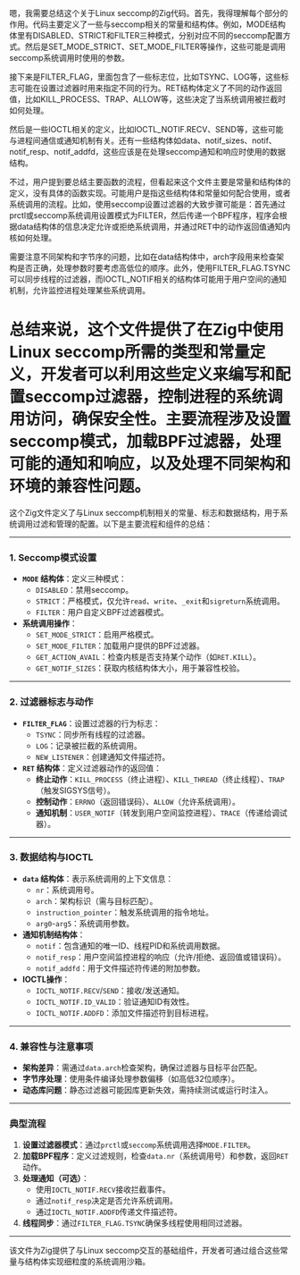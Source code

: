 嗯，我需要总结这个关于Linux seccomp的Zig代码。首先，我得理解每个部分的作用。代码主要定义了一些与seccomp相关的常量和结构体。例如，MODE结构体里有DISABLED、STRICT和FILTER三种模式，分别对应不同的seccomp配置方式。然后是SET_MODE_STRICT、SET_MODE_FILTER等操作，这些可能是调用seccomp系统调用时使用的参数。

接下来是FILTER_FLAG，里面包含了一些标志位，比如TSYNC、LOG等，这些标志可能在设置过滤器时用来指定不同的行为。RET结构体定义了不同的动作返回值，比如KILL_PROCESS、TRAP、ALLOW等，这些决定了当系统调用被拦截时如何处理。

然后是一些IOCTL相关的定义，比如IOCTL_NOTIF.RECV、SEND等，这些可能与进程间通信或通知机制有关。还有一些结构体如data、notif_sizes、notif、notif_resp、notif_addfd，这些应该是在处理seccomp通知和响应时使用的数据结构。

不过，用户提到要总结主要函数的流程，但看起来这个文件主要是常量和结构体的定义，没有具体的函数实现。可能用户是指这些结构体和常量如何配合使用，或者系统调用的流程。比如，使用seccomp设置过滤器的大致步骤可能是：首先通过prctl或seccomp系统调用设置模式为FILTER，然后传递一个BPF程序，程序会根据data结构体的信息决定允许或拒绝系统调用，并通过RET中的动作返回值通知内核如何处理。

需要注意不同架构和字节序的问题，比如在data结构体中，arch字段用来检查架构是否正确，处理参数时要考虑高低位的顺序。此外，使用FILTER_FLAG.TSYNC可以同步线程的过滤器，而IOCTL_NOTIF相关的结构体可能用于用户空间的通知机制，允许监控进程处理某些系统调用。

总结来说，这个文件提供了在Zig中使用Linux seccomp所需的类型和常量定义，开发者可以利用这些定义来编写和配置seccomp过滤器，控制进程的系统调用访问，确保安全性。主要流程涉及设置seccomp模式，加载BPF过滤器，处理可能的通知和响应，以及处理不同架构和环境的兼容性问题。
================================================
这个Zig文件定义了与Linux seccomp机制相关的常量、标志和数据结构，用于系统调用过滤和管理的配置。以下是主要流程和组件的总结：

---

### **1. Seccomp模式设置**
- **`MODE` 结构体**：定义三种模式：
  - `DISABLED`：禁用seccomp。
  - `STRICT`：严格模式，仅允许`read`、`write`、`_exit`和`sigreturn`系统调用。
  - `FILTER`：用户自定义BPF过滤器模式。
- **系统调用操作**：
  - `SET_MODE_STRICT`：启用严格模式。
  - `SET_MODE_FILTER`：加载用户提供的BPF过滤器。
  - `GET_ACTION_AVAIL`：检查内核是否支持某个动作（如`RET.KILL`）。
  - `GET_NOTIF_SIZES`：获取内核结构体大小，用于兼容性校验。

---

### **2. 过滤器标志与动作**
- **`FILTER_FLAG`**：设置过滤器的行为标志：
  - `TSYNC`：同步所有线程的过滤器。
  - `LOG`：记录被拦截的系统调用。
  - `NEW_LISTENER`：创建通知文件描述符。
- **`RET` 结构体**：定义过滤器动作的返回值：
  - **终止动作**：`KILL_PROCESS`（终止进程）、`KILL_THREAD`（终止线程）、`TRAP`（触发SIGSYS信号）。
  - **控制动作**：`ERRNO`（返回错误码）、`ALLOW`（允许系统调用）。
  - **通知机制**：`USER_NOTIF`（转发到用户空间监控进程）、`TRACE`（传递给调试器）。

---

### **3. 数据结构与IOCTL**
- **`data` 结构体**：表示系统调用的上下文信息：
  - `nr`：系统调用号。
  - `arch`：架构标识（需与目标匹配）。
  - `instruction_pointer`：触发系统调用的指令地址。
  - `arg0`-`arg5`：系统调用参数。
- **通知机制结构体**：
  - `notif`：包含通知的唯一ID、线程PID和系统调用数据。
  - `notif_resp`：用户空间监控进程的响应（允许/拒绝、返回值或错误码）。
  - `notif_addfd`：用于文件描述符传递的附加参数。
- **IOCTL操作**：
  - `IOCTL_NOTIF.RECV`/`SEND`：接收/发送通知。
  - `IOCTL_NOTIF.ID_VALID`：验证通知ID有效性。
  - `IOCTL_NOTIF.ADDFD`：添加文件描述符到目标进程。

---

### **4. 兼容性与注意事项**
- **架构差异**：需通过`data.arch`检查架构，确保过滤器与目标平台匹配。
- **字节序处理**：使用条件编译处理参数偏移（如高低32位顺序）。
- **动态库问题**：静态过滤器可能因库更新失效，需持续测试或运行时注入。

---

### **典型流程**
1. **设置过滤器模式**：通过`prctl`或`seccomp`系统调用选择`MODE.FILTER`。
2. **加载BPF程序**：定义过滤规则，检查`data.nr`（系统调用号）和参数，返回`RET`动作。
3. **处理通知（可选）**：
   - 使用`IOCTL_NOTIF.RECV`接收拦截事件。
   - 通过`notif_resp`决定是否允许系统调用。
   - 通过`IOCTL_NOTIF.ADDFD`传递文件描述符。
4. **线程同步**：通过`FILTER_FLAG.TSYNC`确保多线程使用相同过滤器。

---

该文件为Zig提供了与Linux seccomp交互的基础组件，开发者可通过组合这些常量与结构体实现细粒度的系统调用沙箱。